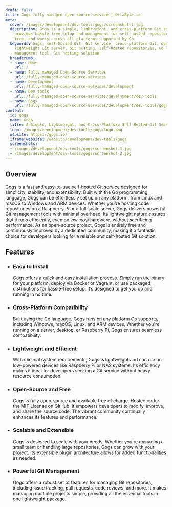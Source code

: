 ```yaml
---
draft: false
title: Gogs fully managed open source service | OctaByte.io
meta:
  cover: /images/development/dev-tools/gogs/screenshot-1.jpg
  description: Gogs is a simple, lightweight, and cross-platform Git service that
    provides hassle-free setup and management for self-hosted repositories. It's open-source,
    free, and works across all platforms supported by Go.
  keywords: Gogs, self-hosted Git, Git service, cross-platform Git, open-source Git,
    lightweight Git server, Git hosting, self-hosted repositories, Go language, Git
    management tool, Git hosting solution
  breadcrumb:
  - name: Home
    url: /
  - name: Fully managed Open-Source Services
    url: /fully-managed-open-source-services
  - name: Development
    url: /fully-managed-open-source-services/development
  - name: Dev tools
    url: /fully-managed-open-source-services/development/dev-tools
  - name: Gogs
    url: /fully-managed-open-source-services/development/dev-tools/gogs
content:
  id: gogs
  name: Gogs
  title: A Simple, Lightweight, and Cross-Platform Self-Hosted Git Service
  logo: /images/development/dev-tools/gogs/logo.png
  website: https://gogs.io/
  iframe_website: /website/development/dev-tools/gogs
  screenshots:
  - /images/development/dev-tools/gogs/screenshot-1.jpg
  - /images/development/dev-tools/gogs/screenshot-2.jpg
---
```


## Overview

Gogs is a fast and easy-to-use self-hosted Git service designed for simplicity, stability, and extensibility. Built with the Go programming language, Gogs can be effortlessly set up on any platform, from Linux and macOS to Windows and ARM devices. Whether you're hosting code repositories on a Raspberry Pi or a full-scale server, Gogs delivers powerful Git management tools with minimal overhead. Its lightweight nature ensures that it runs efficiently, even on low-cost hardware, without sacrificing performance. As an open-source project, Gogs is entirely free and continuously improved by a dedicated community, making it a fantastic choice for developers looking for a reliable and self-hosted Git solution.

## Features

- ### Easy to Install

  Gogs offers a quick and easy installation process. Simply run the binary for your platform, deploy via Docker or Vagrant, or use packaged distributions for hassle-free setup. It’s designed to get you up and running in no time.

- ### Cross-Platform Compatibility

  Built using the Go language, Gogs runs on any platform Go supports, including Windows, macOS, Linux, and ARM devices. Whether you're running on a server, desktop, or Raspberry Pi, Gogs ensures seamless compatibility.

- ### Lightweight and Efficient

  With minimal system requirements, Gogs is lightweight and can run on low-powered devices like Raspberry Pi or NAS systems. Its efficiency makes it ideal for developers seeking a Git service without heavy resource consumption.

- ### Open-Source and Free

  Gogs is fully open-source and available free of charge. Hosted under the MIT License on GitHub, it empowers developers to modify, improve, and share the source code. The vibrant community continually enhances its features and performance.

- ### Scalable and Extensible

  Gogs is designed to scale with your needs. Whether you're managing a small team or handling large repositories, Gogs can grow with your project. Its extensible plugin architecture allows for added functionalities as needed.

- ### Powerful Git Management

  Gogs offers a robust set of features for managing Git repositories, including issue tracking, pull requests, code reviews, and more. It makes managing multiple projects simple, providing all the essential tools in one lightweight package.